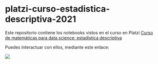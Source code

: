 # platzi-curso-estadistica-descriptiva-2021

Este repositorio contiene los notebooks vistos en el curso en Platzi [Curso de matemáticas para data science: estadística descriptiva](https://platzi.com/cursos/estadistica-descriptiva/)

Puedes interactuar con ellos, mediante este enlace:

[<img src="https://deepnote.com/buttons/try-in-a-jupyter-notebook.svg">](https://deepnote.com/launch?url=https%3A%2F%2Fgithub.com%2Fpachocamacho1990%2Fplatzi-curso-estadistica-descriptiva-2021)
